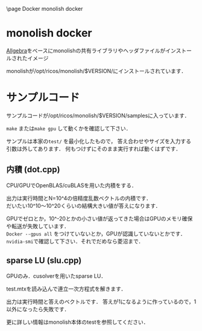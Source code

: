 \page Docker monolish docker
# monolish docker
[Allgebra][1]をベースにmonolishの共有ライブラリやヘッダファイルがインストールされたイメージ

monolishが/opt/ricos/monolish/$VERSION/にインストールされています．

# サンプルコード
サンプルコードが/opt/ricos/monolish/$VERSION/samplesに入っています．

`make` または`make gpu` して動くかを確認して下さい．

サンプルは本家の`test/` を最小化したもので，
答え合わせやサイズを入力する引数は外してあります．
何もつけずにそのまま実行すれば動くはずです．

## 内積 (dot.cpp)
CPU/GPUでOpenBLAS/cuBLASを用いた内積をする．

出力は実行時間とN=10^4の倍精度乱数ベクトルの内積です．\
だいたい10^10～10^20くらいの結構大きい値が答えになります．

GPUでゼロとか，10^-20とかの小さい値が返ってきた場合はGPUのメモリ確保や転送が失敗しています．\
`Docker --gpus all` をつけていないとか，GPUが認識していないとかです．
`nvidia-smi`で確認して下さい．それでだめなら菱沼まで．


## sparse LU (slu.cpp)
GPUのみ．cusolverを用いたsparse LU．

test.mtxを読み込んで連立一次方程式を解きます．

出力は実行時間と答えのベクトルです．
答えが1になるように作っているので，1以外になったら失敗です．

更に詳しい情報はmonolish本体のtestを参照してください．

[1]: https://gitlab.ritc.jp/ricos/allgebra
